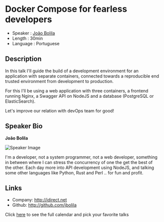 Docker Compose for fearless developers
========================

* Speaker   : [João Bolila](https://pixels.camp/jbolila)
* Length    : 30min
* Language  : Portuguese

Description
-----------

In this talk I'll guide the build of a development environment for an application with separate
containers, connected towards a reproducible end trusted environment from development to production.

For this I'll be using a web application with three containers, a frontend running Nginx,
a Swagger API on NodeJS and a database (PostgreSQL or ElasticSearch).

Let's improve our relation with devOps team for good!

Speaker Bio
-----------

**João Bolila**

![Speaker Image](https://avatars1.githubusercontent.com/u/728044?v=4&s=460)

I'm a developer, not a system programmer, not a web developer, something in between where I can stress the concurrency of one the get the best of the other. Each day more into API development using NodeJS, and talking some other languages like Python, Rust and Perl .. for fun and profit.

Links
-----

* Company: http://idirect.net
* Github: http://github.com/jbolila

Click [here][1] to see the full calendar and pick your favorite talks

[1]: https://pixels.camp/schedule/
